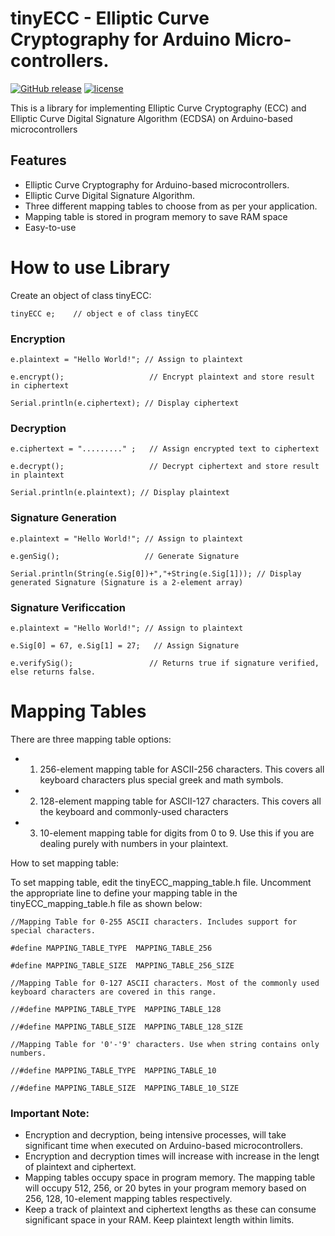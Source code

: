 # tinyECC - Elliptic Curve Cryptography for Arduino Micro-controllers.
[![GitHub release](https://img.shields.io/github/release/ShubhamAnnigeri/tinyECC-ArduinoIDE.svg)](https://github.com/ShubhamAnnigeri/tinyECC-ArduinoIDE)
[![license](https://img.shields.io/github/license/ShubhamAnnigeri/tinyECC-ArduinoIDE.svg)](https://github.com/ShubhamAnnigeri/tinyECC-ArduinoIDE/blob/master/license.txt)

This is a library for implementing Elliptic Curve Cryptography (ECC) and Elliptic Curve Digital Signature Algorithm (ECDSA) on Arduino-based microcontrollers

## Features
- Elliptic Curve Cryptography for Arduino-based microcontrollers.
- Elliptic Curve Digital Signature Algorithm.
- Three different mapping tables to choose from as per your application.
- Mapping table is stored in program memory to save RAM space
- Easy-to-use

# How to use Library

Create an object of class tinyECC: 
```
tinyECC e;    // object e of class tinyECC
```
### Encryption
```
e.plaintext = "Hello World!"; // Assign to plaintext

e.encrypt();                   // Encrypt plaintext and store result in ciphertext

Serial.println(e.ciphertext); // Display ciphertext
```
### Decryption
```
e.ciphertext = "........." ;   // Assign encrypted text to ciphertext

e.decrypt();                   // Decrypt ciphertext and store result in plaintext

Serial.println(e.plaintext); // Display plaintext
```
### Signature Generation
```
e.plaintext = "Hello World!"; // Assign to plaintext

e.genSig();                   // Generate Signature

Serial.println(String(e.Sig[0])+","+String(e.Sig[1])); // Display generated Signature (Signature is a 2-element array)
```
### Signature Verificcation
```
e.plaintext = "Hello World!"; // Assign to plaintext

e.Sig[0] = 67, e.Sig[1] = 27;   // Assign Signature

e.verifySig();                 // Returns true if signature verified, else returns false.    
```


# Mapping Tables

There are three mapping table options:
- 1. 256-element mapping table for ASCII-256 characters. This covers all keyboard characters plus special greek and math symbols.
- 2. 128-element mapping table for ASCII-127 characters. This covers all the keyboard and commonly-used characters
- 3. 10-element mapping table for digits from 0 to 9. Use this if you are dealing purely with numbers in your plaintext.

How to set mapping table:

To set mapping table, edit the tinyECC_mapping_table.h file. Uncomment the appropriate line to define your mapping table in the tinyECC_mapping_table.h file as shown below:
```
//Mapping Table for 0-255 ASCII characters. Includes support for special characters. 

#define MAPPING_TABLE_TYPE  MAPPING_TABLE_256

#define MAPPING_TABLE_SIZE  MAPPING_TABLE_256_SIZE

//Mapping Table for 0-127 ASCII characters. Most of the commonly used keyboard characters are covered in this range.

//#define MAPPING_TABLE_TYPE  MAPPING_TABLE_128

//#define MAPPING_TABLE_SIZE  MAPPING_TABLE_128_SIZE

//Mapping Table for '0'-'9' characters. Use when string contains only numbers.

//#define MAPPING_TABLE_TYPE  MAPPING_TABLE_10

//#define MAPPING_TABLE_SIZE  MAPPING_TABLE_10_SIZE
```
### Important Note:
- Encryption and decryption, being intensive processes, will take significant time when executed on Arduino-based microcontrollers. 
- Encryption and decryption times will increase with increase in the lengt of plaintext and ciphertext.  
- Mapping tables occupy space in program memory. The mapping table will occupy 512, 256, or 20 bytes in your program memory based on 256, 128, 10-element mapping tables respectively. 
- Keep a track of plaintext and ciphertext lengths as these can consume significant space in your RAM. Keep plaintext length within limits. 
